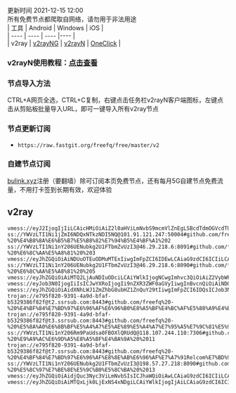 更新时间 2021-12-15 12:00  
所有免费节点都爬取自网络，请勿用于非法用途  
|  工具  | Android  | Windows  | iOS  |  
|  ----  | ----   | ----  |----  |  
| v2ray  | [v2rayNG](https://github.com/2dust/v2rayNG/releases/download/1.4.12/v2rayNG_1.4.12_arm64-v8a.apk) | [v2rayN](https://github.com/2dust/v2rayN/releases/download/3.27/v2rayN-Core.zip) | [OneClick](https://oneclick.earth/) |  
### v2rayN使用教程：[点击查看](https://github.com/freefq/tutorials)  
### 节点导入方法  
CTRL+A网页全选，CTRL+C复制，右键点击任务栏v2rayN客户端图标，左键点击从剪贴板批量导入URL，即可一键导入所有v2ray节点  
### 节点更新订阅  
- `https://raw.fastgit.org/freefq/free/master/v2`  
### 自建节点订阅  
[bulink.xyz](https://bulink.xyz)注册（要翻墙）除可订阅本页免费节点，还有每月5G自建节点免费流量，不用打卡签到长期有效，欢迎体验  
## v2ray  
```  
vmess://eyJ2IjogIjIiLCAicHMiOiAiZ2l0aHViLmNvbS9mcmVlZnEgLSBcdTdmOGVcdTU2ZmRcdTUyYTBcdTUyMjlcdTc5OGZcdTVjM2NcdTRlOWFcdTVkZGVcdTZkMWJcdTY3NDlcdTc3ZjZLVVJVTiBDTE9VRCBJTkMgMSIsICJhZGQiOiAidXMxbmhnLW5vZGUuYWlxaWNoZTEyMy5jb20iLCAicG9ydCI6ICIxMzcyMyIsICJpZCI6ICJhOTA1OTdjMS1iYWIzLTQyMTctYWQ2Zi0wODM4Njc1Yzg2MzQiLCAiYWlkIjogIjEwIiwgInNjeSI6ICJhdXRvIiwgIm5ldCI6ICJ3cyIsICJ0eXBlIjogIm5vbmUiLCAiaG9zdCI6ICIiLCAicGF0aCI6ICJyYXkiLCAidGxzIjogInRscyIsICJzbmkiOiAiIn0=  
ss://YWVzLTI1Ni1jZmI6NDQxNTkzNDI5NQ@101.91.121.247:50004#github.com/freefq%20-%20%E4%B8%8A%E6%B5%B7%E5%B8%82%E7%94%B5%E4%BF%A1%202  
ss://YWVzLTI1Ni1nY206UENubkg2U1FTbmZvUzI3@46.29.218.6:8091#github.com/freefq%20-%20%E6%8C%AA%E5%A8%81%20%203  
vmess://eyJhZGQiOiAiNDUuOTEuODMuMTExIiwgImFpZCI6IDEwLCAiaG9zdCI6ICIiLCAiaWQiOiAiYTkwNTk3YzEtYmFiMy00MjE3LWFkNmYtMDgzODY3NWM4NjM0IiwgIm5ldCI6ICJ3cyIsICJwYXRoIjogInJheSIsICJwb3J0IjogIjEzNzIzIiwgInBzIjogImdpdGh1Yi5jb20vZnJlZWZxIC0gXHU3ZjhlXHU1NmZkXHU1MmEwXHU1MjI5XHU3OThmXHU1YzNjXHU0ZTlhXHU1ZGRlXHU2ZDFiXHU2NzQ5XHU3N2Y2S1VSVU4gQ0xPVUQgSU5DIDQiLCAiIjogIlx1ZDgzY1x1ZGRlY1x1ZDgzY1x1ZGRlN0dCXzQwOSIsICJ0bHMiOiAidGxzIiwgInYiOiAiMiJ9  
ss://YWVzLTI1Ni1nY206UENubkg2U1FTbmZvUzI3@46.29.218.6:8090#github.com/freefq%20-%20%E6%8C%AA%E5%A8%81%20%205  
vmess://eyJhZGQiOiAiMTQ2LjAuNDIuODciLCAiYWlkIjogNCwgImhvc3QiOiAiZ2VybWFueS1kdXNzZWxkb3JmLm1haDNIb2V0LmNvbSIsICJpZCI6ICJhYmE1MGRkNC01NDg0LTNiMDUtYjE0YS00NjYxY2FmODYyZDUiLCAibmV0IjogIndzIiwgInBhdGgiOiAiL3dzIiwgInBvcnQiOiAiNDQzIiwgInBzIjogImdpdGh1Yi5jb20vZnJlZWZxIC0gXHU3ZjU3XHU5YTZjXHU1YzNjXHU0ZTlhICA2IiwgInRscyI6ICJ0bHMiLCAidiI6ICIyIn0=  
vmess://eyJob3N0IjogIiIsICJwYXRoIjogIi9nZXR3ZWF0aGVyIiwgInBvcnQiOiAiNDQzIiwgInRscyI6ICJ0bHMiLCAicHMiOiAiZ2l0aHViLmNvbS9mcmVlZnEgLSBcdTdmOGVcdTU2ZmRDbG91ZEZsYXJlXHU1MTZjXHU1M2Y4Q0ROXHU4MjgyXHU3MGI5IDciLCAiaWQiOiAiZTU5MDMyYWMtNWNmNi0xMWVjLTliYjMtMDAwMDE3MDIyMDA4IiwgImFkZCI6ICJhcGkuc3NmcmVlLnJ1IiwgInYiOiAiMiIsICJhaWQiOiAiNjQiLCAibmV0IjogIndzIiwgInR5cGUiOiAibm9uZSJ9  
vmess://eyJhZGQiOiAidXNhLWJ1ZmZhbG8ubHZ1ZnQuY29tIiwgImFpZCI6IDQsICJob3N0IjogInVzYS1idWZmYWxvLmx2dWZ0LmNvbSIsICJpZCI6ICJhYmE1MGRkNC01NDg0LTNiMDUtYjE0YS00NjYxY2FmODYyZDUiLCAibmV0IjogIndzIiwgInBhdGgiOiAiL3dzIiwgInBvcnQiOiAiNDQzIiwgInBzIjogImdpdGh1Yi5jb20vZnJlZWZxIC0gXHU1MmEwXHU2MmZmXHU1OTI3ICA4IiwgInRscyI6ICJ0bHMiLCAidiI6ICIyIn0=  
trojan://e795f820-9391-4a9d-bfaf-b5329386f82f@t2.ssrsub.com:8443#github.com/freefq%20-%20%E4%BF%84%E7%BD%97%E6%96%AF%E6%96%B0%E8%A5%BF%E4%BC%AF%E5%88%A9%E4%BA%9AJustHost%209  
trojan://e795f820-9391-4a9d-bfaf-b5329386f82f@t3.ssrsub.com:8443#github.com/freefq%20-%20%E5%8A%A0%E6%8B%BF%E5%A4%A7%E5%AE%89%E5%A4%A7%E7%95%A5%E7%9C%81%E5%9F%BA%E5%A5%87%E7%BA%B3DataCity%E6%95%B0%E6%8D%AE%E4%B8%AD%E5%BF%83%2010  
ss://YWVzLTI1Ni1nY206Rm9PaUdsa0FBOXlQRUdQ@118.107.244.110:7306#github.com/freefq%20-%20%E9%A9%AC%E6%9D%A5%E8%A5%BF%E4%BA%9A%20%2011  
trojan://e795f820-9391-4a9d-bfaf-b5329386f82f@t7.ssrsub.com:8443#github.com/freefq%20-%20%E4%BF%84%E7%BD%97%E6%96%AF%E8%8E%AB%E6%96%AF%E7%A7%91Relcom%E7%BD%91%E7%BB%9C%2012  
ss://YWVzLTI1Ni1nY206UENubkg2U1FTbmZvUzI3@198.57.27.218:8090#github.com/freefq%20-%20%E5%8C%97%E7%BE%8E%E5%9C%B0%E5%8C%BA%20%2013  
vmess://eyJhZGQiOiAidjQuc3Nyc3ViLmNvbSIsICJhaWQiOiAwLCAiaG9zdCI6ICIiLCAiaWQiOiAiZTc5NWY4MjAtOTM5MS00YTlkLWJmYWYtYjUzMjkzODZmODJmIiwgIm5ldCI6ICJ3cyIsICJwYXRoIjogIi9zc3JzdWIiLCAicG9ydCI6ICI4NDQzIiwgInBzIjogImdpdGh1Yi5jb20vZnJlZWZxIC0gXHU3ZjhlXHU1NmZkQ2xvdWRGbGFyZVx1ODI4Mlx1NzBiOSAxNCIsICJ0bHMiOiAidGxzIiwgInYiOiAiMiJ9  
vmess://eyJhZGQiOiAiMTQxLjk0LjExNS4xNDgiLCAiYWlkIjogIjAiLCAiaG9zdCI6ICIiLCAiaWQiOiAiZDE4ZDY1NjEtNjBmNy00N2VjLWZjNTItZjAwOTc1ZmQ2YzhmIiwgIm5ldCI6ICJ0Y3AiLCAicGF0aCI6ICIiLCAicG9ydCI6IDM2NTg0LCAicHMiOiAiZ2l0aHViLmNvbS9mcmVlZnEgLSBcdTgyZjFcdTU2ZmQgIDE1IiwgInRscyI6ICJub25lIiwgInR5cGUiOiAibm9uZSIsICJ2IjogIjIifQ==  
```  
